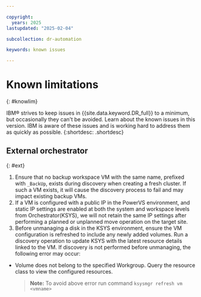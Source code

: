 ```yaml
---

copyright:
  years: 2025
lastupdated: "2025-02-04"

subcollection: dr-automation

keywords: known issues

---
```


# Known limitations
{: #knowlim}

IBM® strives to keep issues in {{site.data.keyword.DR_full}} to a minimum, but occasionally they can't be avoided. Learn about the known issues in this version. IBM is aware of these issues and is working hard to address them as quickly as possible.
{:shortdesc: .shortdesc}

## External orchestrator
{: #ext}

1. Ensure that no backup workspace VM with the same name, prefixed with `_BackUp`, exists during discovery when creating a fresh cluster. If such a VM exists, it will cause the discovery process to fail and may impact existing backup VMs.
2. If a VM is configured with a public IP in the PowerVS environment, and static IP settings are enabled at both the system and workspace levels from Orchestrator(KSYS), we will not retain the same IP settings after performing a planned or unplanned move operation on the target site.
3. Before unmanaging a disk in the KSYS environment, ensure the VM configuration is refreshed to include any newly added volumes. Run a discovery operation to update KSYS with the latest resource details linked to the VM. If discovery is not performed before unmanaging, the following error may occur:

  - Volume does not belong to the specified Workgroup. Query the resource class to view the configured resources.
    >**Note:** To avoid above error run command `ksysmgr refresh vm <vmname>`
